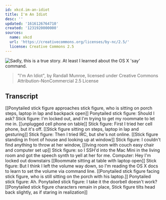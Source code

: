 ```yaml
---
id: xkcd.im-an-idiot
title: I'm An Idiot
desc: ''
updated: '1616126764710'
created: '1231920000000'
sources:
  name: xkcd
  url: 'https://creativecommons.org/licenses/by-nc/2.5/'
  license: Creative Commons 2.5
---
```

![Sadly, this is a true story.  At least I learned about the OS X 'say' command.](https://imgs.xkcd.com/comics/im_an_idiot.png)
> "I'm An Idiot", by Randall Munroe, licensed under Creative Commons Attribution-NonCommercial 2.5 License

## Transcript
[[Ponytailed stick figure approaches stick figure, who is sitting on porch steps, laptop in lap and backpack open]]
Ponytailed stick figure: Should  I ask?
Stick figure: I'm locked out, and I'm trying to get my roommate to let me in.
[[unplugged cell phone on table]]
Stick figure: First I tried her cell phone, but it's off.
[[Stick figure sitting on steps, laptop in lap and gesturing]]
Stick figure: Then I tried IRC, but she's not online.
[[Stick figure standing in front of house and looking up at window]]
Stick figure: I couldn't find anything to throw at her window,
[[living room with couch
easy chair and computer set up]]
Stick figure: so I SSH'd into the Mac Mini in the living room and got the speech synth to yell at her for me.
Computer: Hey I'm locked out downstairs
[[Roommate sitting at table with laptop open]]
Stick figure: But I think I left the volume way down, so I'm reading the OS X docs to learn to set the volume via command line.
[[Ponytailed stick figure facing stick figure, who is still sitting on the porch with his laptop.]]
Ponytailed stick figure: Ah.
Ponytailed stick figure: I take it the doorbell doesn't work?
[[Ponytailed stick figure characters remain in place, Stick figure tilts head back slightly, as if staring in realization]]

